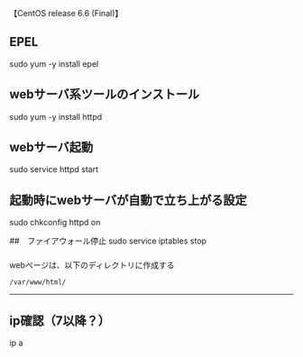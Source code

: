 【CentOS release 6.6 (Final)】
## EPEL
sudo yum -y install epel

## webサーバ系ツールのインストール
sudo yum -y install httpd

## webサーバ起動
sudo service httpd start

## 起動時にwebサーバが自動で立ち上がる設定
sudo chkconfig httpd on

##　ファイアウォール停止
sudo service iptables stop

###
webページは、以下のディレクトリに作成する
```
/var/www/html/
```
____________________________________________

## ip確認（7以降？）
ip a


